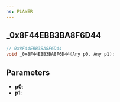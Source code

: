 ```yaml
---
ns: PLAYER
---
```

## _0x8F44EBB3BA8F6D44

```c
// 0x8F44EBB3BA8F6D44
void _0x8F44EBB3BA8F6D44(Any p0, Any p1);
```

## Parameters
* **p0**:
* **p1**:

